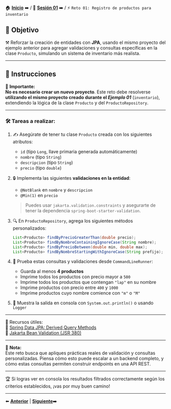 🏠 [**Inicio**](../../Readme.md) ➡️ / 📖 [**Sesión 01**](../Readme.md) ➡️ / ⚡ `Reto 01: Registro de productos para inventario`

## 🎯 Objetivo

⚒️ Reforzar la creación de entidades con **JPA**, usando el mismo proyecto del ejemplo anterior para agregar validaciones y consultas específicas en la clase `Producto`, simulando un sistema de inventario más realista.

---

## 📝 Instrucciones

📌 **Importante:**  
**No es necesario crear un nuevo proyecto**. Este reto debe resolverse **utilizando el mismo proyecto creado durante el _Ejemplo 01_** (`inventario`), extendiendo la lógica de la clase `Producto` y del `ProductoRepository`.

---

### 🛠️ Tareas a realizar:

1. ✍️ Asegúrate de tener tu clase `Producto` creada con los siguientes atributos:
   - `id` (tipo `Long`, llave primaria generada automáticamente)
   - `nombre` (tipo `String`)
   - `descripcion` (tipo `String`)
   - `precio` (tipo `double`)

2. 🔒 Implementa las siguientes **validaciones en la entidad**:
   - `@NotBlank` en `nombre` y `descripcion`
   - `@Min(1)` en `precio`
   > Puedes usar `jakarta.validation.constraints` y asegurarte de tener la dependencia `spring-boot-starter-validation`.

3. 🔍 En `ProductoRepository`, agrega los siguientes métodos personalizados:
   ```java
   List<Producto> findByPrecioGreaterThan(double precio);
   List<Producto> findByNombreContainingIgnoreCase(String nombre);
   List<Producto> findByPrecioBetween(double min, double max);
   List<Producto> findByNombreStartingWithIgnoreCase(String prefijo);
   ```

4. 🧪 Prueba estas consultas y validaciones desde `CommandLineRunner`:
   - Guarda al menos **4 productos**
   - Imprime todos los productos con precio mayor a `500`
   - Imprime todos los productos que contengan `"lap"` en su nombre
   - Imprime productos con precio entre `400` y `1000`
   - Imprime productos cuyo nombre comience con `"m"` o `"M"`

5. 🧾 Muestra la salida en consola con `System.out.println()` o usando `Logger`

---

📘 Recursos útiles:  
🔗 [Spring Data JPA: Derived Query Methods](https://docs.spring.io/spring-data/jpa/docs/current/reference/html/#repositories.query-methods.details)  
🔗 [Jakarta Bean Validation (JSR 380)](https://jakarta.ee/specifications/bean-validation/)

---

🧠 **Nota:**  
Este reto busca que apliques prácticas reales de validación y consultas personalizadas. Piensa cómo esto puede escalar a un backend completo, y cómo estas consultas permiten construir endpoints en una API REST.

---

🏆 Si logras ver en consola los resultados filtrados correctamente según los criterios establecidos, ¡vas por muy buen camino!

---

⬅️ [**Anterior**](../Ejemplo-01/Readme.md) | [**Siguiente**](../Ejemplo-02/Readme.md)➡️  